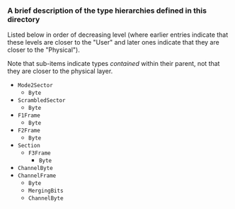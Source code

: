 ### A brief description of the type hierarchies defined in this directory

Listed below in order of decreasing level (where earlier entries indicate that these levels are closer to the "User" and later ones indicate that they are closer to the "Physical").

Note that sub-items indicate types _contained_ within their parent, not that they are closer to the physical layer.

- `Mode2Sector`
    - `Byte`
- `ScrambledSector`
    - `Byte`
- `F1Frame`
    - `Byte`
- `F2Frame`
    - `Byte`
- `Section`
    - `F3Frame`
        - `Byte`
- `ChannelByte`
- `ChannelFrame`
    - `Byte`
    - `MergingBits`
    - `ChannelByte`
